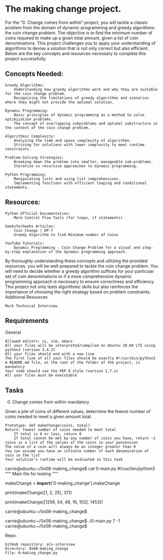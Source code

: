 # The making change project.
For the “0. Change comes from within” project, you will tackle a classic problem from the domain of dynamic programming and greedy algorithms: the coin change problem. The objective is to find the minimum number of coins required to make up a given total amount, given a list of coin denominations. This project challenges you to apply your understanding of algorithms to devise a solution that is not only correct but also efficient. Below are the key concepts and resources necessary to complete this project successfully.
## Concepts Needed:

    Greedy Algorithms:
        Understanding how greedy algorithms work and why they are suitable for the coin change problem.
        Recognizing the limitations of greedy algorithms and scenarios where they might not provide the optimal solution.

    Dynamic Programming:
        Basic principles of dynamic programming as a method to solve optimization problems.
        The concept of overlapping subproblems and optimal substructure in the context of the coin change problem.

    Algorithmic Complexity:
        Analyzing the time and space complexity of algorithms.
        Striving for solutions with lower complexity to meet runtime constraints.

    Problem-Solving Strategies:
        Breaking down the problem into smaller, manageable sub-problems.
        Iterative vs recursive approaches to dynamic programming.

    Python Programming:
        Manipulating lists and using list comprehensions.
        Implementing functions with efficient looping and conditional statements.

## Resources:

    Python Official Documentation:
        More Control Flow Tools (for loops, if statements)

    GeeksforGeeks Articles:
        Coin Change | DP-7
        Greedy Algorithm to find Minimum number of Coins

    YouTube Tutorials:
        Dynamic Programming - Coin Change Problem for a visual and step-by-step explanation of the dynamic programming approach.

By thoroughly understanding these concepts and utilizing the provided resources, you will be well-prepared to tackle the coin change problem. You will need to decide whether a greedy algorithm suffices for your particular set of coin denominations or if a more comprehensive dynamic programming approach is necessary to ensure correctness and efficiency. This project not only tests algorithmic skills but also reinforces the importance of choosing the right strategy based on problem constraints.
Additional Resources

    Mock Technical Interview

## Requirements
General

    Allowed editors: vi, vim, emacs
    All your files will be interpreted/compiled on Ubuntu 20.04 LTS using python3 (version 3.4.3)
    All your files should end with a new line
    The first line of all your files should be exactly #!/usr/bin/python3
    A README.md file, at the root of the folder of the project, is mandatory
    Your code should use the PEP 8 style (version 1.7.x)
    All your files must be executable

## Tasks
0. Change comes from within
mandatory

Given a pile of coins of different values, determine the fewest number of coins needed to meet a given amount total.

    Prototype: def makeChange(coins, total)
    Return: fewest number of coins needed to meet total
        If total is 0 or less, return 0
        If total cannot be met by any number of coins you have, return -1
    coins is a list of the values of the coins in your possession
    The value of a coin will always be an integer greater than 0
    You can assume you have an infinite number of each denomination of coin in the list
    Your solution’s runtime will be evaluated in this task

carrie@ubuntu:~/0x08-making_change$ cat 0-main.py
#!/usr/bin/python3
"""
Main file for testing
"""

makeChange = __import__('0-making_change').makeChange

print(makeChange([1, 2, 25], 37))

print(makeChange([1256, 54, 48, 16, 102], 1453))

carrie@ubuntu:~/0x08-making_change$

carrie@ubuntu:~/0x08-making_change$ ./0-main.py
7
-1
carrie@ubuntu:~/0x08-making_change$

Repo:

    GitHub repository: alx-interview
    Directory: 0x08-making_change
    File: 0-making_change.py
